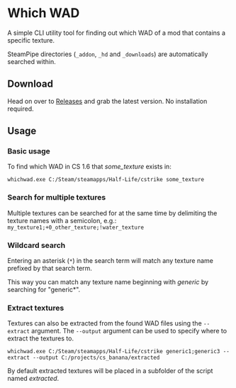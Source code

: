 # Which WAD

A simple CLI utility tool for finding out which WAD of a mod that contains a specific texture.

SteamPipe directories (`_addon`, `_hd` and `_downloads`) are automatically searched within.

## Download

Head on over to [Releases](https://github.com/Erty-Gamedev/whichwad/releases/latest) and grab the latest version. No installation required.

## Usage

### Basic usage

To find which WAD in CS 1.6 that *some_texture* exists in:

```cli
whichwad.exe C:/Steam/steamapps/Half-Life/cstrike some_texture
```

### Search for multiple textures

Multiple textures can be searched for at the same time by delimiting the
texture names with a semicolon, e.g.: `my_texture1;+0_other_texture;!water_texture`

### Wildcard search

Entering an asterisk (`*`) in the search term will match any texture name
prefixed by that search term.

This way you can match any texture name beginning with *generic*
by searching for "generic*".

### Extract textures

Textures can also be extracted from the found WAD files using the `--extract` argument.
The `--output` argument can be used to specify where to extract the textures to.

```cli
whichwad.exe C:/Steam/steamapps/Half-Life/cstrike generic1;generic3 --extract --output C:/projects/cs_banana/extracted
```

By default extracted textures will be placed in a subfolder of the script named *extracted*.
